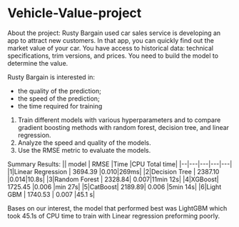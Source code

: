 # Vehicle-Value-project
About the project: Rusty Bargain used car sales service is developing an app to attract new customers. In that app, you can quickly find out the market value of your car. You have access to historical data: technical specifications, trim versions, and prices. You need to build the model to determine the value. 

Rusty Bargain is interested in:
- the quality of the prediction;
- the speed of the prediction;
- the time required for training

1. Train different models with various hyperparameters and to compare gradient boosting methods with random forest, decision tree, and linear regression.
2. Analyze the speed and quality of the models.
3. Use the RMSE metric to evaluate the models.

Summary Results: 
|| model | RMSE |Time |CPU Total time|
|--|---|---|---|---|
|1|Linear Regression | 3694.39 |0.010|269ms|
|2|Decision Tree | 2387.10 |0.014|10.8s|
|3|Random Forest | 2328.84| 0.007|11min 12s|
|4|XGBoost| 1725.45 |0.006 |min 27s|
|5|CatBoost| 2189.89| 0.006 |5min 14s|
|6|Light GBM | 1740.53 | 0.007 |45.1 s|

Bases on our interest, the model that performed best was LightGBM which took 45.1s of CPU time to train with Linear regression preforming poorly. 
